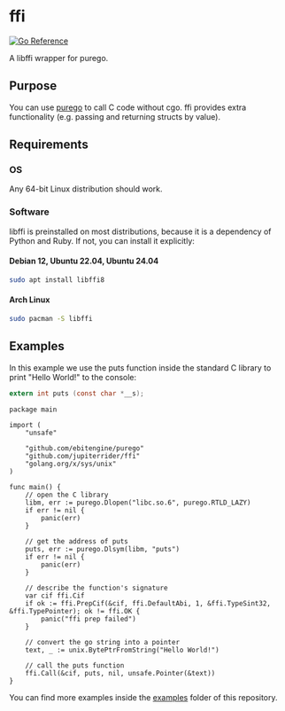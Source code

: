 # ffi
[![Go Reference](https://pkg.go.dev/badge/github.com/jupiterrider/ffi.svg)](https://pkg.go.dev/github.com/jupiterrider/ffi)

A libffi wrapper for purego.

## Purpose
You can use [purego](https://github.com/ebitengine/purego) to call C code without cgo. ffi provides extra functionality (e.g. passing and returning structs by value).

## Requirements
### OS
Any 64-bit Linux distribution should work.

### Software
libffi is preinstalled on most distributions, because it is a dependency of Python and Ruby. If not, you can install it explicitly:

#### Debian 12, Ubuntu 22.04, Ubuntu 24.04
```bash
sudo apt install libffi8
```

#### Arch Linux
```bash
sudo pacman -S libffi
```

## Examples
In this example we use the puts function inside the standard C library to print "Hello World!" to the console:

```c
extern int puts (const char *__s);
```

```golang
package main

import (
	"unsafe"

	"github.com/ebitengine/purego"
	"github.com/jupiterrider/ffi"
	"golang.org/x/sys/unix"
)

func main() {
	// open the C library
	libm, err := purego.Dlopen("libc.so.6", purego.RTLD_LAZY)
	if err != nil {
		panic(err)
	}

	// get the address of puts
	puts, err := purego.Dlsym(libm, "puts")
	if err != nil {
		panic(err)
	}

	// describe the function's signature
	var cif ffi.Cif
	if ok := ffi.PrepCif(&cif, ffi.DefaultAbi, 1, &ffi.TypeSint32, &ffi.TypePointer); ok != ffi.OK {
		panic("ffi prep failed")
	}

	// convert the go string into a pointer
	text, _ := unix.BytePtrFromString("Hello World!")

	// call the puts function
	ffi.Call(&cif, puts, nil, unsafe.Pointer(&text))
}
```

You can find more examples inside the [examples](https://github.com/JupiterRider/ffi/tree/main/examples) folder of this repository.
